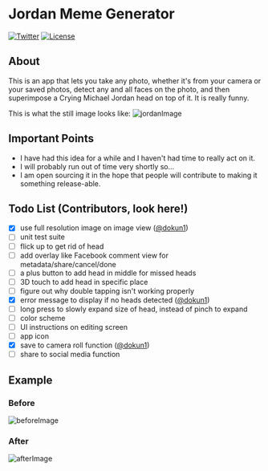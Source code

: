 # Jordan Meme Generator

[![Twitter](https://img.shields.io/badge/contact-@dokun24-blue.svg?style=flat)](https://twitter.com/dokun24)
[![License](http://img.shields.io/badge/license-MIT-green.svg?style=flat)](https://github.com/dokun1/firstRuleFireplace/blob/master/LICENSE)

## About
This is an app that lets you take any photo, whether it's from your camera or your saved photos, detect any and all faces on the photo, and then superimpose a Crying Michael Jordan head on top of it. It is really funny.

This is what the still image looks like:
![jordanImage](https://raw.githubusercontent.com/dokun1/jordan-meme-ios/master/JordanHeadMeme/JordanHeadMeme/Assets.xcassets/jordanHead.imageset/jordanHead.png)

## Important Points

* I have had this idea for a while and I haven't had time to really act on it.
* I will probably run out of time very shortly so...
* I am open sourcing it in the hope that people will contribute to making it something release-able.
 

## Todo List (Contributors, look here!)

- [x] use full resolution image on image view ([@dokun1](https://github.com/dokun1))
- [ ] unit test suite
- [ ] flick up to get rid of head
- [ ] add overlay like Facebook comment view for metadata/share/cancel/done
- [ ] a plus button to add head in middle for missed heads
- [ ] 3D touch to add head in specific place
- [ ] figure out why double tapping isn't working properly
- [x] error message to display if no heads detected ([@dokun1](https://github.com/dokun1))
- [ ] long press to slowly expand size of head, instead of pinch to expand
- [ ] color scheme
- [ ] UI instructions on editing screen
- [ ] app icon
- [x] save to camera roll function ([@dokun1](https://github.com/dokun1))
- [ ] share to social media function

## Example

### Before
![beforeImage](https://raw.githubusercontent.com/dokun1/jordan-meme-ios/master/JordanHeadMeme/before.png)
### After
![afterImage](https://raw.githubusercontent.com/dokun1/jordan-meme-ios/master/JordanHeadMeme/after.png)
